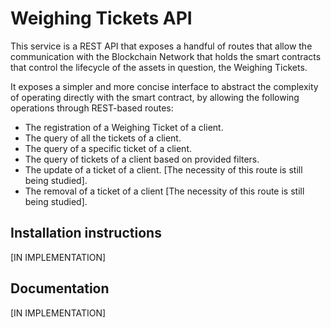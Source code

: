 # Weighing Tickets API

This service is a REST API that exposes a handful of routes that allow the communication with the Blockchain Network
that holds the smart contracts that control the lifecycle of the assets in question, the Weighing Tickets.

It exposes a simpler and more concise interface to abstract the complexity of operating directly with the smart contract,
by allowing the following operations through REST-based routes:

- The registration of a Weighing Ticket of a client.
- The query of all the tickets of a client.
- The query of a specific ticket of a client.
- The query of tickets of a client based on provided filters.
- The update of a ticket of a client. [The necessity of this route is still being studied].
- The removal of a ticket of a client [The necessity of this route is still being studied].

## Installation instructions

[IN IMPLEMENTATION]

## Documentation

[IN IMPLEMENTATION]